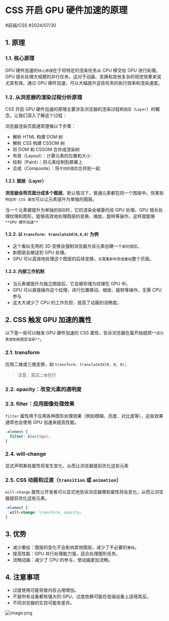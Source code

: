 
# CSS  开启 GPU 硬件加速的原理


#前端/CSS  #2024/07/30 

## 1. 原理

### 1.1. 核心原理

GPU 硬件加速的`核心原理`在于将特定的渲染任务从 CPU 移交给 GPU 进行处理。GPU 擅长处理大规模的并行任务，这对于动画、变换和其他复杂的视觉效果来说尤其有效。通过 GPU 硬件加速，可以大幅提升这些任务的执行效率和渲染速度。

### 1.2. 从浏览器的渲染过程分析原理

CSS 开启 GPU 硬件加速的原理主要涉及浏览器的渲染过程和`图层（Layer`）的概念。让我们深入了解这个过程：

浏览器渲染页面通常遵循以下步骤：

- 解析 HTML 构建 DOM 树
- 解析 CSS 构建 CSSOM 树
- 将 DOM 和 CSSOM 合并成渲染树
- 布局（Layout）：计算元素的位置和大小
- 绘制（Paint）：将元素绘制到屏幕上
- 合成（Composite）：将`不同的图层`合并到一起

#### 1.2.1. 图层（Layer） 

**浏览器会将页面分成多个图层**。默认情况下，普通元素都在同一个图层中。但某些`特定的 CSS 属性`可以让元素提升为单独的图层。

当一个元素被提升为单独的`图层`时，它的渲染会被委托给 GPU 处理。GPU 擅长处理纹理和图形，能够高效地处理图层的变换、缩放、旋转等操作。这样就能够 `**GPU 硬件加速**`

#### 1.2.2. 以 `transform: translate3d(0,0,0)` 为例

- 这个看似无用的 3D 变换会强制浏览器为该元素创建一个`新的图层`。
- 新图层会被送到 GPU 处理。
- GPU 可以高效地处理这个图层的后续变换，`无需重新布局或重绘`整个页面。

#### 1.2.3. 内部工作机制

- 当元素被提升为独立图层后，它会被存储为纹理在 GPU 中。
- GPU 可以直接操作这个纹理，进行位置移动、缩放、旋转等操作，无需 CPU 参与
- 这大大减少了 CPU 的工作负担，提高了动画的流畅度。

## 2. CSS 触发 GPU 加速的属性

以下是一些可以触发 GPU 硬件加速的 CSS 属性，告诉浏览器在最开始就把`**该元素放到新图层渲染**`。

### 2.1. transform

应用二维或三维变换，如 `transform: translate3d(0, 0, 0);`

> 注意：其实`二维`也行

### 2.2. opacity：改变元素的透明度

### 2.3. filter：应用图像处理效果

`filter` 属性用于应用各种图形处理效果（例如模糊、亮度、对比度等），这些效果通常也会使用 GPU 加速来提高性能。
```css
.element {
  filter: blur(5px);
}
```

### 2.4. will-change

显式声明某些属性将发生变化，从而让浏览器提前优化这些元素

### 2.5. CSS 动画和过渡（`transition` 或 `animation`）

`will-change` 属性让开发者可以显式地告诉浏览器哪些属性将会变化，从而让浏览器提前优化这些元素。
```css
.element {
  will-change: transform, opacity;
}
```

## 3. 优势

- 减少重绘：图层的变化不会影响其他图层，减少了不必要的`重绘`。
- 提高性能：GPU 并行处理能力强，适合处理图形任务。
- 流畅动画：减少了 CPU 的参与，使动画更加流畅。

## 4. 注意事项

- 过度使用可能导致内存占用增加。
- 不是所有设备都有强大的 GPU，过度依赖可能在低端设备上适得其反。
- 不同浏览器的实现可能有差异。

![image.png](https://832-1310531898.cos.ap-beijing.myqcloud.com/yuque/61f5c262db0860b921ca61e0479d99d2.png)


